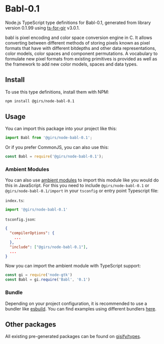 
# Babl-0.1

Node.js TypeScript type definitions for Babl-0.1, generated from library version 0.1.99 using [ts-for-gir](https://github.com/gjsify/ts-for-gir) v3.0.1.

babl is pixel encoding and color space conversion engine in C. It allows converting between different methods of storing pixels known as pixel formats that have with different bitdepths and other data representations, color models, color spaces and component permutations. A vocabulary to formulate new pixel formats from existing primitives is provided as well as the framework to add new color models, spaces and data types.

## Install

To use this type definitions, install them with NPM:
```bash
npm install @girs/node-babl-0.1
```

## Usage

You can import this package into your project like this:
```ts
import Babl from '@girs/node-babl-0.1';
```

Or if you prefer CommonJS, you can also use this:
```ts
const Babl = require('@girs/node-babl-0.1');
```

### Ambient Modules

You can also use [ambient modules](https://github.com/gjsify/ts-for-gir/tree/main/packages/cli#ambient-modules) to import this module like you would do this in JavaScript.
For this you need to include `@girs/node-babl-0.1` or `@girs/node-babl-0.1/import` in your `tsconfig` or entry point Typescript file:

`index.ts`:
```ts
import '@girs/node-babl-0.1'
```

`tsconfig.json`:
```json
{
  "compilerOptions": {
    ...
  },
  "include": ["@girs/node-babl-0.1"],
  ...
}
```

Now you can import the ambient module with TypeScript support: 

```ts
const gi = require('node-gtk')
const Babl = gi.require('Babl', '0.1')
```


### Bundle

Depending on your project configuration, it is recommended to use a bundler like [esbuild](https://esbuild.github.io/). You can find examples using different bundlers [here](https://github.com/gjsify/ts-for-gir/tree/main/examples).

## Other packages

All existing pre-generated packages can be found on [gjsify/types](https://github.com/gjsify/types).

